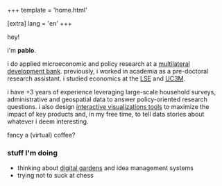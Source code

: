 +++
template = 'home.html'

[extra]
lang = 'en'
+++

<!-- Hey!

I'm Pablo.

I work as an Analyst at the [EBRD's Office of the Chief Economist](https://www.ebrd.com/sites/Satellite?c=Content&cid=1395317980748&pagename=EBRD%2FContent%2FContentLayout). Previously, I worked with [Miguel Almunia](https://malmunia.github.io/) and [Claudia Hupkau](https://sites.google.com/view/claudiahupkau/home) at [CUNEF](https://www.cunef.edu/en/) as a pre-doctoral research assistant. I studied economics at the [LSE](https://www.lse.ac.uk/) and [UC3M](https://www.uc3m.es/home).

My work leverages large-scale datasets to answer policy-oriented research questions in the realm of applied microeconomics. I also design [interactive visualizations tools](/projects) to maximize the impact of key products and, in my free time, to tell data stories about whatever I deem interesting.

Fancy a (virtual) coffee? -->

hey!

i'm **pablo**.

i do applied microeconomic and policy research at a [multilateral development bank](https://www.ebrd.com/sites/Satellite?c=Content&cid=1395317980748&pagename=EBRD%2FContent%2FContentLayout). previously, i worked in academia as a pre-doctoral research assistant. i studied economics at the [LSE](https://www.lse.ac.uk/) and [UC3M](https://www.uc3m.es/home).

i have +3 years of experience leveraging large-scale household surveys, administrative and geospatial data to answer policy-oriented research questions. i also design [interactive visualizations tools](/projects) to maximize the impact of key products and, in my free time, to tell data stories about whatever i deem interesting.

fancy a (virtual) coffee? 

<!-- i mainly read, write (code), work out, and try to enjoy life.  -->

### stuff I'm doing 
-	thinking about [digital gardens](https://maggieappleton.com/garden-history) and idea management systems
-	trying not to suck at chess